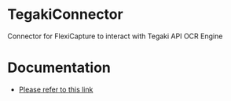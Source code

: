# TegakiConnector
Connector for FlexiCapture to interact with Tegaki API OCR Engine

# Documentation 
- [Please refer to this link](https://abbyyihq.sharepoint.com/:f:/r/PS/Shared%20Documents/PS-NSK/JP%20Cogent%20Lab%20-%20Tegaki%20API%20Connector/Documentation?csf=1&web=1&e=Lsxn9J)
